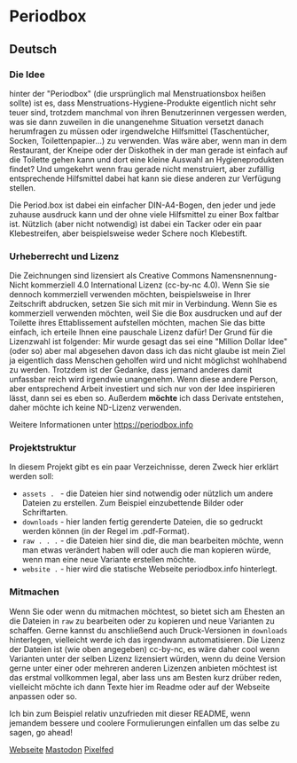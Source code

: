 # Periodbox

## Deutsch

### Die Idee

hinter der "Periodbox" (die ursprünglich mal Menstruationsbox heißen sollte) ist es, dass Menstruations-Hygiene-Produkte eigentlich nicht sehr teuer sind, trotzdem manchmal von ihren Benutzerinnen vergessen werden, was sie dann zuweilen in die unangenehme Situation versetzt danach herumfragen zu müssen oder irgendwelche Hilfsmittel (Taschentücher, Socken, Toilettenpapier…) zu verwenden.
Was wäre aber, wenn man in dem Restaurant, der Kneipe oder der Diskothek in der man gerade ist einfach auf die Toilette gehen kann und dort eine kleine Auswahl an Hygieneprodukten findet? Und umgekehrt wenn frau gerade nicht menstruiert, aber zufällig entsprechende Hilfsmittel dabei hat kann sie diese anderen zur Verfügung stellen.

Die Period.box ist dabei ein einfacher DIN-A4-Bogen, den jeder und jede zuhause ausdruck kann und der ohne viele Hilfsmittel zu einer Box faltbar ist. Nützlich (aber nicht notwendig) ist dabei ein Tacker oder ein paar Klebestreifen, aber beispielsweise weder Schere noch Klebestift.

### Urheberrecht und Lizenz

Die Zeichnungen sind lizensiert als Creative Commons Namensnennung-Nicht kommerziell 4.0 International Lizenz (cc-by-nc 4.0). Wenn Sie sie dennoch kommerziell verwenden möchten, beispielsweise in Ihrer Zeitschrift abdrucken, setzen Sie sich mit mir in Verbindung. Wenn Sie es kommerziell verwenden möchten, weil Sie die Box ausdrucken und auf der Toilette ihres Ettablissement aufstellen möchten, machen Sie das bitte einfach, ich erteile Ihnen eine pauschale Lizenz dafür!
Der Grund für die Lizenzwahl ist folgender:
Mir wurde gesagt das sei eine "Million Dollar Idee" (oder so) aber mal abgesehen davon dass ich das nicht glaube ist mein Ziel ja eigentlich dass Menschen geholfen wird und nicht möglichst wohlhabend zu werden. Trotzdem ist der Gedanke, dass jemand anderes damit unfassbar reich wird irgendwie unangenehm. Wenn diese andere Person, aber entsprechend Arbeit investiert und sich nur von der Idee inspirieren lässt, dann sei es eben so. Außerdem **möchte** ich dass Derivate entstehen, daher möchte ich keine ND-Lizenz verwenden.

Weitere Informationen unter https://periodbox.info

### Projektstruktur

In diesem Projekt gibt es ein paar Verzeichnisse, deren Zweck hier erklärt werden soll:

* `assets . ` - die Dateien hier sind notwendig oder nützlich um andere Dateien zu erstellen. Zum Beispiel einzubettende Bilder oder Schriftarten.
* `downloads` - hier landen fertig gerenderte Dateien, die so gedruckt werden können (in der Regel im .pdf-Format).
* `raw . . .` - die Dateien hier sind die, die man bearbeiten möchte, wenn man etwas verändert haben will oder auch die man kopieren würde, wenn man eine neue Variante erstellen möchte.
* `website .` - hier wird die statische Webseite periodbox.info hinterlegt.

### Mitmachen

Wenn Sie oder wenn du mitmachen möchtest, so bietet sich am Ehesten an die Dateien in `raw` zu bearbeiten oder zu kopieren und neue Varianten zu schaffen. Gerne kannst du anschließend auch Druck-Versionen in `downloads` hinterlegen, vielleicht werde ich das irgendwann automatisieren.
Die Lizenz der Dateien ist (wie oben angegeben) cc-by-nc, es wäre daher cool wenn Varianten unter der selben Lizenz lizensiert würden, wenn du deine Version gerne unter einer oder mehreren anderen Lizenzen anbieten möchtest ist das erstmal vollkommen legal, aber lass uns am Besten kurz drüber reden, vielleicht möchte ich dann Texte hier im Readme oder auf der Webseite anpassen oder so.

Ich bin zum Beispiel relativ unzufrieden mit dieser README, wenn jemandem bessere und coolere Formulierungen einfallen um das selbe zu sagen, go ahead!

<a href="http://periodbox.info">Webseite</a>
<a rel="me" href="https://mastodon.lol/@periodbox">Mastodon</a>
<a href="https://pixelfed.photos/i/web/profile/491974277438459386">Pixelfed</a>
